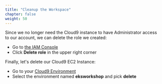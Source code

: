 ```yaml
---
title: "Cleanup the Workspace"
chapter: false
weight: 50
---
```


Since we no longer need the Cloud9 instance to have Administrator access
to our account, we can delete the role we created:

  - Go to [the IAM Console](https://console.aws.amazon.com/iam/home?#/roles/eksworkshop-admin)
  - Click **Delete role** in the upper right corner

Finally, let's delete our Cloud9 EC2 Instance:

- Go to your [Cloud9 Environment](https://console.aws.amazon.com/cloud9/home)
- Select the environment named **eksworkshop** and pick **delete**
